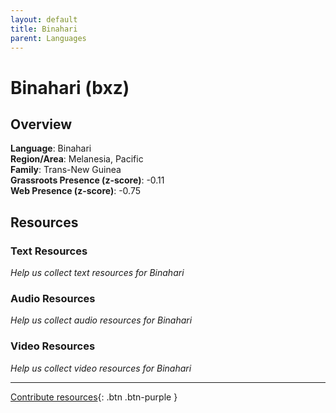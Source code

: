 ```yaml
---
layout: default
title: Binahari
parent: Languages
---
```


# Binahari (bxz)

## Overview

**Language**: Binahari  
**Region/Area**: Melanesia, Pacific  
**Family**: Trans-New Guinea  
**Grassroots Presence (z-score)**: -0.11  
**Web Presence (z-score)**: -0.75  

## Resources

### Text Resources
*Help us collect text resources for Binahari*

### Audio Resources
*Help us collect audio resources for Binahari*

### Video Resources
*Help us collect video resources for Binahari*

---

[Contribute resources](https://forms.office.com/e/1SfLJx3u1r){: .btn .btn-purple }
